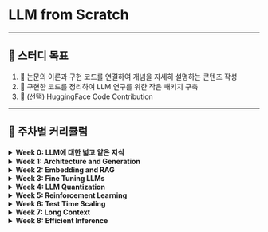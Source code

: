 # LLM from Scratch

---

## 🎯 스터디 목표

1. 📑 논문의 이론과 구현 코드를 연결하여 개념을 자세히 설명하는 콘텐츠 작성
2. 🧩 구현한 코드를 정리하여 LLM 연구를 위한 작은 패키지 구축
3. 🌟 (선택) HuggingFace Code Contribution

---

## 📆 주차별 커리큘럼

<details>
<summary><b>Week 0: LLM에 대한 넓고 얕은 지식</b></summary>
<br>
LLM에 대한 기초적인 이해와 전반적인 개념 학습
</details>

<details>
<summary><b>Week 1: Architecture and Generation</b></summary>
<br>

### 🔑 키워드
Causal LM, Decoding Strategy, LLM Inference / Generation

### 📚 학습 내용
- 전형적인 오픈소스 LLM의 아키텍처를 살펴봅니다.
- 원본 트랜스포머 디코더와 현대 LLM의 구성 요소를 비교합니다.
- 토크나이저와 언어 모델의 기본 개념을 이해합니다.

### 📖 참고 자료
- [Llama-3.2-1B](https://huggingface.co/meta-llama/Llama-3.2-1B)
- [Transformers Auto Classes](https://huggingface.co/docs/transformers/en/model_doc/auto)
- [Text Generation](https://huggingface.co/docs/transformers/main_classes/text_generation)
- [Generation Strategies](https://huggingface.co/docs/transformers/generation_strategies)

### 💻 실습 과제
- `transformers` 라이브러리의 `Auto` 클래스의 동작 원리를 이해합니다.
- `forward`와 `generate` 메서드의 관계와 차이를 이해합니다.
- Forward Pass에서 Activation Memory가 어떻게 변하는지 살펴봅니다.
- 기본적인 디코딩 전략을 살펴보고, 샘플링에 관여하는 파라미터를 이해합니다.
</details>

<details>
<summary><b>Week 2: Embedding and RAG</b></summary>
<br>

### 🔑 키워드
Embedding, Attention, RAG

### 📚 학습 내용
- 언어 모델의 임베딩 레이어와 임베딩 모델의 차이를 살펴봅니다.
- RAG와 관련된 기본적인 개념을 이해합니다.

### 📖 참고 자료
- [Retrieval-Augmented Generation for Knowledge-Intensive NLP Tasks](https://arxiv.org/abs/2005.11401)
- [REALM: Retrieval-Augmented Language Model Pre-Training](https://arxiv.org/abs/1908.10084)
- [Getting Started with Embeddings](https://huggingface.co/blog/getting-started-with-embeddings)
- [Kanana Nano 2.1b Embedding](https://huggingface.co/kakaocorp/kanana-nano-2.1b-embedding)
- [Transformers RAG Documentation](https://huggingface.co/docs/transformers/en/model_doc/rag)

### 💻 실습 과제
- `forward` 메서드의 실행 과정에서 Hidden State와 Attention Map을 추출하는 방법을 이해합니다.
- `sentence_transformers` 라이브러리를 사용하여 텍스트 임베딩을 수행하고, 간단한 유사도 기반 검색을 실습합니다.
</details>

<details>
<summary><b>Week 3: Fine Tuning LLMs</b></summary>
<br>

### 🔑 키워드
Fine-Tuning, Supervised Fine Tuning, Chat Template

### 📚 학습 내용
- LLM의 학습 및 추론 원리를 이해하고, 파인튜닝 과정을 살펴봅니다.
- Base와 Chat 모델의 차이를 이해합니다.
- HuggingFace에서 데이터셋을 불러오고 조작하는 방법을 알아봅니다.
- Parameter Efficient Fine Tuning(PEFT)의 개념을 이해합니다.

### 📖 참고 자료
- [LIMA: Less Is More for Alignment](https://arxiv.org/abs/2305.11206)
- [Instruction Tuning with GPT-4](https://arxiv.org/abs/2304.03277)
- [LoRA: Low-Rank Adaptation of Large Language Models](https://arxiv.org/abs/2106.09685)
- [Hugging Face Datasets](https://huggingface.co/docs/datasets/index)
- [NLP Processing with Datasets](https://huggingface.co/docs/datasets/nlp_process)
- [PEFT Documentation](https://huggingface.co/docs/peft/index)
- [LoRA Developer Guide](https://huggingface.co/docs/peft/developer_guides/lora)
- [Chat Templating](https://huggingface.co/docs/transformers/main/chat_templating)
- [Meta Llama 3 Prompt Formats](https://www.llama.com/docs/model-cards-and-prompt-formats/meta-llama-3/)

### 💻 실습 과제
- [Base Model](https://huggingface.co/meta-llama/Llama-3.2-1B)과 [Instruct Model](https://huggingface.co/meta-llama/Llama-3.2-1B-Instruct)의 차이를 살펴봅니다.
- LLM에서 사용되는 Special Token의 역할을 이해합니다.
- `chat_template`을 사용하여 LLM 학습 데이터를 전처리합니다.
- `peft` 라이브러리를 사용하여 파라미터 효율적인 파인 튜닝을 수행합니다.
- `trainer` 클래스의 동작 원리를 이해합니다.
</details>

<details>
<summary><b>Week 4: LLM Quantization</b></summary>
<br>

### 🔑 키워드
Quantization, Post Training Quantization, Quantization Aware Training

### 📚 학습 내용
- LLM Compression의 여러 기법을 살펴봅니다.
- LLM 양자화 과정을 살펴봅니다.
- PTQ와 QAT의 차이를 비교합니다.
- Calibration의 개념을 이해합니다.

### 📖 참고 자료
- [GPTQ: Accurate Post-Training Quantization for Generative Pre-trained Transformers](https://arxiv.org/abs/2210.17323)
- [AWQ: Activation-aware Weight Quantization for LLM Compression and Acceleration](https://arxiv.org/abs/2306.00978)
- [Quantization in Hugging Face](https://huggingface.co/blog/merve/quantization)
- [BitsAndBytesConfig Documentation](https://huggingface.co/docs/transformers/main_classes/quantization#transformers.BitsAndBytesConfig)

### 💻 실습 과제
- `BitsAndBytesConfig`를 사용한 LLM 양자화 과정을 이해합니다.
- Calibration 과정을 살펴봅니다.
</details>

<details>
<summary><b>Week 5: Reinforcement Learning</b></summary>
<br>

### 🔑 키워드
Reinforcement Learning, RLHF, Preference Optimization

### 📚 학습 내용
- LLM을 활용한 강화학습이 어떻게 수행되는지 살펴봅니다.
- PPO, RLHF의 개념을 이해합니다.
- Preference Optimization 개념을 이해합니다.
- 메모리 관점에서 LLM RL이 어려운 이유와 극복 방안에 대해 살펴봅니다.

### 📖 참고 자료
- [Training language models to follow instructions with human feedback](https://arxiv.org/abs/2203.02155)
- [Direct Preference Optimization: Your Language Model is Secretly a Reward Model](https://arxiv.org/abs/2305.18290)
- [TRL Documentation](https://huggingface.co/docs/trl/index)
- [PPO Trainer](https://huggingface.co/docs/trl/main/en/ppo_trainer)
- [DPO Trainer](https://huggingface.co/docs/trl/main/dpo_trainer)

### 💻 실습 과제
이번 주차 실습은 높은 메모리의 GPU를 필요로 하므로, 선택적으로 실습을 수행합니다.
- [LLM RL](https://github.com/huggingface/trl/blob/main/trl/models/modeling_value_head.py)의 구현 방식을 이해합니다.
- `PPOTrainer`, `DPOTrainer`를 사용한 LLM 학습을 수행합니다.
- PPO, DPO 각각에 사용하는 Reward Dataset, Preference Dataset을 분석합니다.
</details>

<details>
<summary><b>Week 6: Test Time Scaling</b></summary>
<br>

### 🔑 키워드
Test Time Compute Scaling, Large Reasoning Model

### 📚 학습 내용
- Chain of Thought 방법론을 이해합니다.
- LLM Reasoning과 Test Time Compute Scaling에 공부합니다.
- Reward Model을 사용한 생성 과정을 이해합니다.

### 📖 참고 자료
- [Chain-of-Thought Prompting Elicits Reasoning in Large Language Models](https://arxiv.org/abs/2201.11903)
- [System 2 Attention (S2A)](https://arxiv.org/abs/2303.11569)
- [Search and Learn](https://huggingface.co/learn/cookbook/en/search_and_learn)

### 💻 실습 과제
- 다양한 프롬프팅 방법론을 사용해서 텍스트를 생성하고, 결과를 비교합니다.
- Best-of-N, Beam Search 등의 Test Time Compute Scaling을 직접 수행합니다.
</details>

<details>
<summary><b>Week 7: Long Context</b></summary>
<br>

### 🔑 키워드
Long Context LLM, RoPE, Needle in a Haystack

### 📚 학습 내용
- Attention의 동작 원리를 복습하고, LLM의 Context Length 개념을 이해합니다.
- LLM의 Context Length를 늘리기 위한 방법론을 살펴봅니다.
- Long Context LLM의 문제점과 극복 방안을 공부합니다.

### 📖 참고 자료
- [RoFormer: Enhanced Transformer with Rotary Position Embedding](https://arxiv.org/abs/2104.09864)
- [Awesome LLM Long Context Modeling](https://github.com/Xnhyacinth/Awesome-LLM-Long-Context-Modeling)

### 💻 실습 과제
- Long Context와 관련된 연구를 조사한 후, 어떻게 구현되었는지 살펴봅니다.
- Long Context LLM에서 발생할 수 있는 문제(Needle in a Haystack)를 이해합니다.
</details>

<details>
<summary><b>Week 8: Efficient Inference</b></summary>
<br>

### 🔑 키워드
KV Caching, Prompt Compression, Speculative Decoding

### 📚 학습 내용
- 추론 단계에서 Transformer의 효율성을 개선하기 위한 방법을 살펴봅니다.
- KV Caching 개념을 이해합니다.
- Test Time Compute Scaling 과정에서 발생하는 문제를 해결하기 위한 기법을 조사합니다.

### 📖 참고 자료
- [Medusa: Simple LLM Inference Acceleration Framework](https://arxiv.org/abs/2311.10732)
- [SpecInfer: Accelerating Generative Large Language Model Serving with Speculative Inference](https://arxiv.org/abs/2305.09781)
- [DeepSpeed: Accelerating Large-scale Model Inference](https://arxiv.org/abs/2211.05102)
- [KV Cache Documentation](https://huggingface.co/docs/transformers/en/kv_cache)
- [Understanding KV Caching](https://huggingface.co/blog/not-lain/kv-caching)
- [Speculative Generation](https://huggingface.co/docs/text-generation-inference/conceptual/speculation)
- [Generation Strategies](https://huggingface.co/docs/transformers/en/generation_strategies)

### 💻 실습 과제
- KV Caching 사용 여부에 따른 Inference 과정의 차이를 이해합니다.
- Efficient Inference 기법의 구현 방법을 살펴봅니다.
</details>
